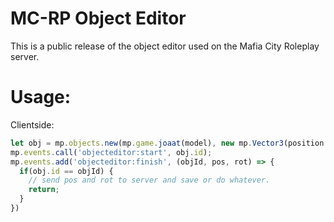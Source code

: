 # MC-RP Object Editor
This is a public release of the object editor used on the Mafia City Roleplay server. 

# Usage:
Clientside: 
```js
let obj = mp.objects.new(mp.game.joaat(model), new mp.Vector3(position.x, position.y, position.z));
mp.events.call('objecteditor:start', obj.id);
mp.events.add('objecteditor:finish', (objId, pos, rot) => {
  if(obj.id == objId) {
    // send pos and rot to server and save or do whatever.
    return;
  }
})
```
